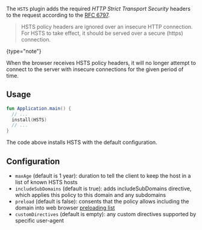 [//]: # (title: HSTS)

<include src="lib.xml" include-id="outdated_warning"/>

The `HSTS` plugin adds the required _HTTP Strict Transport Security_ headers to the request according to the [RFC 6797](https://tools.ietf.org/html/rfc6797).

>HSTS policy headers are ignored over an insecure HTTP connection. For HSTS to take effect, it should be
>served over a secure (https) connection.
>
{type="note"} 

When the browser receives HSTS policy headers, it will no longer attempt to connect to the server with insecure connections 
for the given period of time. 


## Usage

```kotlin
fun Application.main() {
  // ...
  install(HSTS) 
  // ...
}
```

The code above installs HSTS with the default configuration.  

## Configuration

* `maxAge` (default is 1 year): duration to tell the client to keep the host in a list of known HSTS hosts
* `includeSubDomains` (default is true): adds includeSubDomains directive, which applies this policy to this domain and any subdomains
* `preload` (default is false): consents that the policy allows including the domain into web browser [preloading list](https://https.cio.gov/hsts/#hsts-preloading) 
* `customDirectives` (default is empty): any custom directives supported by specific user-agent